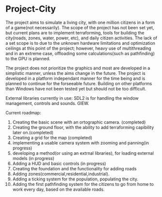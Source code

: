 # Project-City

The project aims to simulate a living city, with one million citizens in a form of a game(not necessarily). The scope of the project has not been set yet, but current plans are to implement terraforming, tools for building the city(roads, zones, water, power, etc), and daily citizen activities. The lack of a set scope is to due to the unknown hardware limitations and optimization ceilings at this point of the project; however, heavy use of multithreading and in an extreme case, offloading some calculations(such as pathfinding) to the GPU is planned.

The project does not prioritize the graphics and most are developed in a simplistic manner, unless the aims change in the future. 
The project is developed in a platform independant manner for the time being and is planned to continue for the forseeable future. Building on other platforms than Windows have not been tested yet but should not be too difficult.

External libraries currently in use:
SDL2 is for handling the window management, controls and sounds.
GlEW.

Current roadmap:
1. Creating the basic scene with an ortographic camera. (completed)
2. Creating the ground floor, with the ability to add terraforming capibility later on.(completed)
3. Creating a grid for the map (completed)
4. implementing a usable camera system with zooming and panning(in progress)
5. developing a method(or using an extrnal libraries), for loading external models (in progress)
6. Adding a HUD and basic controls (in progress)
7. Creating the foundation and the functionality for adding roads
8. Adding zones(commercial,residential,industrial).
9. Adding a ticking system for the population, populating the city.
10. Adding the first pathfinding system for the citizens to go from home to work every day, based on the available roads.

